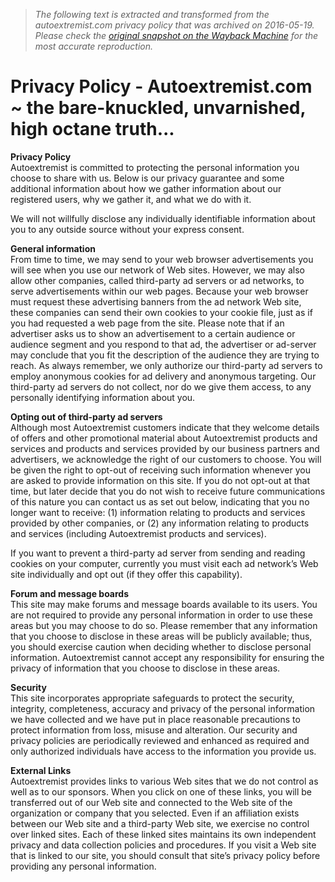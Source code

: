 > *The following text is extracted and transformed from the autoextremist.com privacy policy that was archived on 2016-05-19. Please check the [original snapshot on the Wayback Machine](https://web.archive.org/web/20160519002720id_/http%3A//www.autoextremist.com/privacy-policy) for the most accurate reproduction.*

# Privacy Policy - Autoextremist.com ~ the bare-knuckled, unvarnished, high octane truth...

**Privacy Policy**  
Autoextremist is committed to protecting the personal information you choose to share with us. Below is our privacy guarantee and some additional information about how we gather information about our registered users, why we gather it, and what we do with it.

We will not willfully disclose any individually identifiable information about you to any outside source without your express consent.

 **General information**  
From time to time, we may send to your web browser advertisements you will see when you use our network of Web sites. However, we may also allow other companies, called third-party ad servers or ad networks, to serve advertisements within our web pages. Because your web browser must request these advertising banners from the ad network Web site, these companies can send their own cookies to your cookie file, just as if you had requested a web page from the site. Please note that if an advertiser asks us to show an advertisement to a certain audience or audience segment and you respond to that ad, the advertiser or ad-server may conclude that you fit the description of the audience they are trying to reach. As always remember, we only authorize our third-party ad servers to employ anonymous cookies for ad delivery and anonymous targeting. Our third-party ad servers do not collect, nor do we give them access, to any personally identifying information about you.

 **Opting out of third-party ad servers**  
Although most Autoextremist customers indicate that they welcome details of offers and other promotional material about Autoextremist products and services and products and services provided by our business partners and advertisers, we acknowledge the right of our customers to choose. You will be given the right to opt-out of receiving such information whenever you are asked to provide information on this site. If you do not opt-out at that time, but later decide that you do not wish to receive future communications of this nature you can contact us as set out below, indicating that you no longer want to receive: (1) information relating to products and services provided by other companies, or (2) any information relating to products and services (including Autoextremist products and services).

If you want to prevent a third-party ad server from sending and reading cookies on your computer, currently you must visit each ad network’s Web site individually and opt out (if they offer this capability).

 **Forum and message boards**  
This site may make forums and message boards available to its users. You are not required to provide any personal information in order to use these areas but you may choose to do so. Please remember that any information that you choose to disclose in these areas will be publicly available; thus, you should exercise caution when deciding whether to disclose personal information. Autoextremist cannot accept any responsibility for ensuring the privacy of information that you choose to disclose in these areas.

 **Security**  
This site incorporates appropriate safeguards to protect the security, integrity, completeness, accuracy and privacy of the personal information we have collected and we have put in place reasonable precautions to protect information from loss, misuse and alteration. Our security and privacy policies are periodically reviewed and enhanced as required and only authorized individuals have access to the information you provide us.

 **External Links**  
Autoextremist provides links to various Web sites that we do not control as well as to our sponsors. When you click on one of these links, you will be transferred out of our Web site and connected to the Web site of the organization or company that you selected. Even if an affiliation exists between our Web site and a third-party Web site, we exercise no control over linked sites. Each of these linked sites maintains its own independent privacy and data collection policies and procedures. If you visit a Web site that is linked to our site, you should consult that site’s privacy policy before providing any personal information. 
